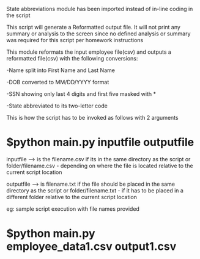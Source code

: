 State abbreviations module has been imported instead of in-line coding in the script

This script will generate a Reformatted output file. It will not print any summary or analysis to the screen since no defined analysis or summary was required for this script per homework instructions

This module reformats the input employee file(csv) and outputs a reformatted file(csv)
with the following conversions:


-Name split into First Name and Last Name


-DOB converted to MM/DD/YYYY format


-SSN showing only last 4 digits and first five masked with *


-State abbreviated to its two-letter code

This is how the script has to be invoked as follows with 2 arguments

# $python main.py inputfile outputfile

inputfile --> is the filename.csv if its in the same directory as the script
or folder/filename.csv - depending on where the file is located relative to the current script location

outputfile --> is filename.txt if the file should be placed in the same directory as the script
or folder/filename.txt - if it has to be placed in a different folder relative to the current script location

eg: sample script execution with file names provided
# $python main.py employee_data1.csv output1.csv

